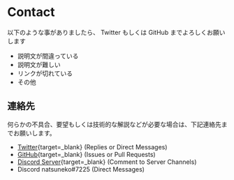 # Contact

以下のような事がありましたら、 Twitter もしくは GitHub までよろしくお願いします

-   説明文が間違っている
-   説明文が難しい
-   リンクが切れている
-   その他

## 連絡先

何らかの不具合、要望もしくは技術的な解説などが必要な場合は、下記連絡先までお願いします。

-   [Twitter](https://r.mochizuki.moe/Natsuneko){target=\_blank} (Replies or Direct Messages)
-   [GitHub](https://github.com/mika-f/docs.mochizuki.moe){target=\_blank} (Issues or Pull Requests)
-   [Discord Server](https://discord.gg/h42BzsFtD2){target=\_blank} (Comment to Server Channels)
-   Discord natsuneko#7225 (Direct Messages)
